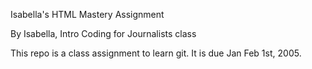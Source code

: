 Isabella's HTML Mastery Assignment

By Isabella, Intro Coding for Journalists class

This repo is a class assignment to learn git. It is due Jan Feb 1st, 2005.